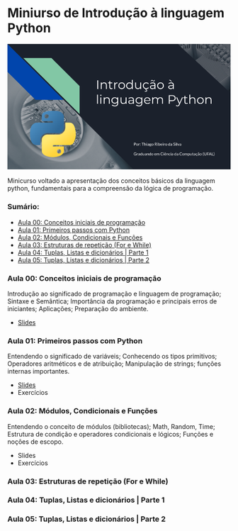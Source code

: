 # Miniurso de Introdução à linguagem Python

![capa](doc/capa.png)

Minicurso voltado a apresentação dos conceitos básicos da linguagem python, fundamentais para a compreensão da lógica de programação.

### Sumário:

- [Aula 00: Conceitos iniciais de programação](#aula-00-conceitos-iniciais-de-programação)
- [Aula 01: Primeiros passos com Python](#aula-01-primeiros-passos-com-python)
- [Aula 02: Módulos, Condicionais e Funções](#aula-02-módulos-condicionais-e-funções)
- [Aula 03: Estruturas de repetição (For e While)](#aula-03-estruturas-de-repetição-for-e-while)
- [Aula 04: Tuplas, Listas e dicionários | Parte 1](#aula-04-tuplas-listas-e-dicionários--parte-1)
- [Aula 05: Tuplas, Listas e dicionários | Parte 2](#aula-05-tuplas-listas-e-dicionários--parte-2)

### Aula 00: Conceitos iniciais de programação

Introdução ao significado de programação e linguagem de programação; Sintaxe e Semântica; Importância da programação e principais erros de iniciantes; Aplicações; Preparação do ambiente.

- [Slides](Aula_0/slide.pdf)

### Aula 01: Primeiros passos com Python

Entendendo o significado de variáveis; Conhecendo os tipos primitivos; Operadores aritméticos e de atribuição; Manipulação de strings; funções internas importantes.

- [Slides](/Aula_1/slide.pdf)
- Exercícios

### Aula 02: Módulos, Condicionais e Funções

Entendendo o conceito de módulos (bibliotecas); Math, Random, Time; Estrutura de condição e operadores condicionais e lógicos; Funções e noções de escopo.

- Slides
- Exercícios

### Aula 03: Estruturas de repetição (For e While)

### Aula 04: Tuplas, Listas e dicionários | Parte 1

### Aula 05: Tuplas, Listas e dicionários | Parte 2
